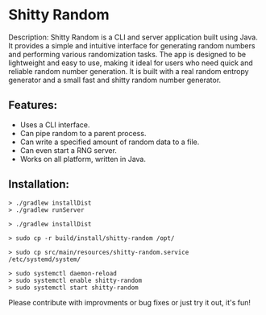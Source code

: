 # Shitty Random

Description: Shitty Random is a CLI and server application built using Java. It provides a simple and intuitive interface for generating random numbers and performing various randomization tasks. The app is designed to be lightweight and easy to use, making it ideal for users who need quick and reliable random number generation. It is built with a real random entropy generator and a small fast and shitty random number generator. 

## Features:

* Uses a CLI interface.
* Can pipe random to a parent process.
* Can write a specified amount of random data to a file.
* Can even start a RNG server.
* Works on all platform, written in Java.

## Installation:

```
> ./gradlew installDist
> ./gradlew runServer
```

```
> ./gradlew installDist

> sudo cp -r build/install/shitty-random /opt/

> sudo cp src/main/resources/shitty-random.service /etc/systemd/system/

> sudo systemctl daemon-reload
> sudo systemctl enable shitty-random
> sudo systemctl start shitty-random
```


Please contribute with improvments or bug fixes or just try it out, it's fun!